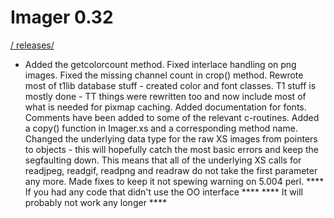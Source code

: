 # Imager 0.32

[ / ](..) [releases/](./)

- Added the getcolorcount method.  Fixed interlace handling  on png images.  Fixed the missing channel count in crop()  method. Rewrote most of t1lib database stuff - created color  and font classes.  T1 stuff is mostly done - TT things were  rewritten too and now include most of what is needed for  pixmap caching.  Added documentation for fonts.  Comments have  been added to some of the relevant c-routines.  Added a copy()  function in Imager.xs and a corresponding method name.  Changed the underlying data type for the raw XS images from  pointers to objects - this will hopefully catch the most  basic errors and keep the segfaulting down.  This means that  all of the underlying XS calls for readjpeg, readgif, readpng   and readraw do not take the first parameter any more.    Made fixes to keep it not spewing warning on 5.004 perl.          **** If you had any code that didn't use the OO interface ****  ****         It will probably not work any longer         ****